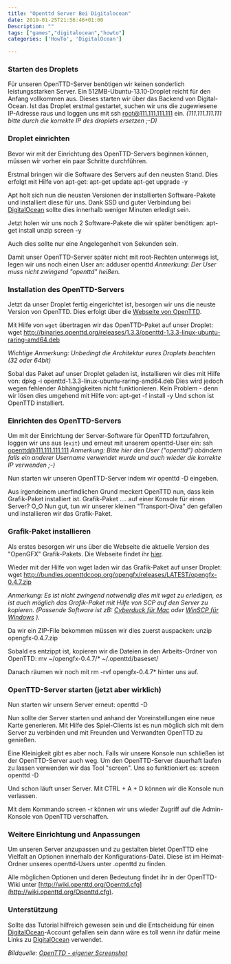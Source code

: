 ```yaml
---
title: "Openttd Server Bei Digitalocean"
date: 2019-01-25T21:56:46+01:00
Description: ""
tags: ["games","digitalocean","howto"]
categories: ['HowTo', 'DigitalOcean']

---
```


### Starten des Droplets
Für unseren OpenTTD-Server benötigen wir keinen sonderlich leistungsstarken Server. Ein 512MB-Ubuntu-13.10-Droplet reicht für den Anfang vollkommen aus. Dieses starten wir über das Backend von Digital-Ocean.
Ist das Droplet erstmal gestartet, suchen wir uns die zugewiesene IP-Adresse raus und loggen uns mit
	ssh root@111.111.111.111
ein.
_(111.111.111.111 bitte durch die korrekte IP des droplets ersetzen ;-D)_

### Droplet einrichten
Bevor wir mit der Einrichtung des OpenTTD-Servers beginnen können, müssen wir vorher ein paar Schritte durchführen.

Erstmal bringen wir die Software des Servers auf den neusten Stand. Dies erfolgt mit Hilfe von apt-get:
	apt-get update
	apt-get upgrade -y

Apt holt sich nun die neusten Versionen der installierten Software-Pakete und installiert diese für uns. Dank SSD und guter Verbindung bei [DigitalOcean](https://www.digitalocean.com/?refcode=2fa486f567f5) sollte dies innerhalb weniger Minuten erledigt sein.

Jetzt holen wir uns noch 2 Software-Pakete die wir später benötigen:
	apt-get install unzip screen -y

Auch dies sollte nur eine Angelegenheit von Sekunden sein.

Damit unser OpenTTD-Server später nicht mit root-Rechten unterwegs ist, legen wir uns noch einen User an:
	adduser openttd
_Anmerkung: Der User muss nicht zwingend "openttd" heißen._

### Installation des OpenTTD-Servers
Jetzt da unser Droplet fertig eingerichtet ist, besorgen wir uns die neuste Version von OpenTTD. Dies erfolgt über die [Webseite von OpenTTD](http://www.openttd.org/en/download-stable).

Mit Hilfe von `wget` übertragen wir das OpenTTD-Paket auf unser Droplet:
	wget http://binaries.openttd.org/releases/1.3.3/openttd-1.3.3-linux-ubuntu-raring-amd64.deb

_Wichtige Anmerkung: Unbedingt die Architektur eures Droplets beachten (32 oder 64bit)_

Sobal das Paket auf unser Droplet geladen ist, installieren wir dies mit Hilfe von:
	dpkg -i openttd-1.3.3-linux-ubuntu-raring-amd64.deb
Dies wird jedoch wegen fehlender Abhängigkeiten nicht funktionieren. Kein Problem  - denn wir lösen dies umgehend mit Hilfe von:
	apt-get -f install -y
Und schon ist OpenTTD installiert.

### Einrichten des OpenTTD-Servers
Um mit der Einrichtung der Server-Software für OpenTTD fortzufahren, loggen wir uns aus (`exit`) und erneut mit unserem openttd-User ein:
	ssh openttd@111.111.111.111
_Anmerkung: Bitte hier den User ("openttd") abändern falls ein anderer Username verwendet wurde und auch wieder die korrekte IP verwenden ;-)_

Nun starten wir unseren OpenTTD-Server indem wir
	openttd -D
eingeben.

Aus irgendeinem unerfindlichen Grund meckert OpenTTD nun, dass kein Grafik-Paket installiert ist. Grafik-Paket .... auf einer Konsole für einen Server? O_O
Nun gut, tun wir unserer kleinen "Transport-Diva" den gefallen und installieren wir das Grafik-Paket.

### Grafik-Paket installieren
Als erstes besorgen wir uns über die Webseite die aktuelle Version des "OpenGFX" Grafik-Pakets. Die Webseite findet ihr [hier](http://dev.openttdcoop.org/projects/opengfx).

Wieder mit der Hilfe von wget laden wir das Grafik-Paket auf unser Droplet:
	wget http://bundles.openttdcoop.org/opengfx/releases/LATEST/opengfx-0.4.7.zip

_Anmerkung: Es ist nicht zwingend notwendig dies mit wget zu erledigen, es ist auch möglich das Grafik-Paket mit Hilfe von SCP auf den Server zu kopieren. (Passende Software ist zB: [Cyberduck für Mac](http://cyberduck.io) oder [WinSCP für Windows](http://winscp.net/eng/docs/lang:de) )._

Da wir ein ZIP-File bekommen müssen wir dies zuerst auspacken:
	unzip opengfx-0.4.7.zip

Sobald es entzippt ist, kopieren wir die Dateien in den Arbeits-Ordner von OpenTTD:
	mv ~/opengfx-0.4.7/* ~/.openttd/baseset/

Danach räumen wir noch mit
	rm -rvf opengfx-0.4.7*
hinter uns auf.

### OpenTTD-Server starten (jetzt aber wirklich)
Nun starten wir unsern Server erneut:
	openttd -D

Nun sollte der Server starten und anhand der Voreinstellungen eine neue Karte generieren.
Mit Hilfe des Spiel-Clients ist es nun möglich sich mit dem Server zu verbinden und mit Freunden und Verwandten OpenTTD zu genießen.

Eine Kleinigkeit gibt es aber noch. Falls wir unsere Konsole nun schließen ist der OpenTTD-Server auch weg.
Um den OpenTTD-Server dauerhaft laufen zu lassen verwenden wir das Tool "screen". Uns so funktioniert es:
	screen openttd -D

Und schon läuft unser Server. Mit CTRL + A + D können wir die Konsole nun verlassen.

Mit dem Kommando
	screen -r
können wir uns wieder Zugriff auf die Admin-Konsole von OpenTTD verschaffen.

### Weitere Einrichtung und Anpassungen
Um unseren Server anzupassen und zu gestalten bietet OpenTTD eine Vielfalt an Optionen innerhalb der Konfigurations-Datei.
Diese ist im Heimat-Ordner unseres openttd-Users unter .openttd zu finden.

Alle möglichen Optionen und deren Bedeutung findet ihr in der OpenTTD-Wiki unter [http://wiki.openttd.org/Openttd.cfg](http://wiki.openttd.org/Openttd.cfg).

### Unterstützung
Sollte das Tutorial hilfreich gewesen sein und die Entscheidung für einen [DigitalOcean](https://www.digitalocean.com/?refcode=2fa486f567f5)-Account gefallen sein dann wäre es toll wenn ihr dafür meine Links zu [DigitalOcean](https://www.digitalocean.com/?refcode=2fa486f567f5) verwendet.

_Bildquelle: [OpenTTD - eigener Screenshot](http://www.openttd.org)_
